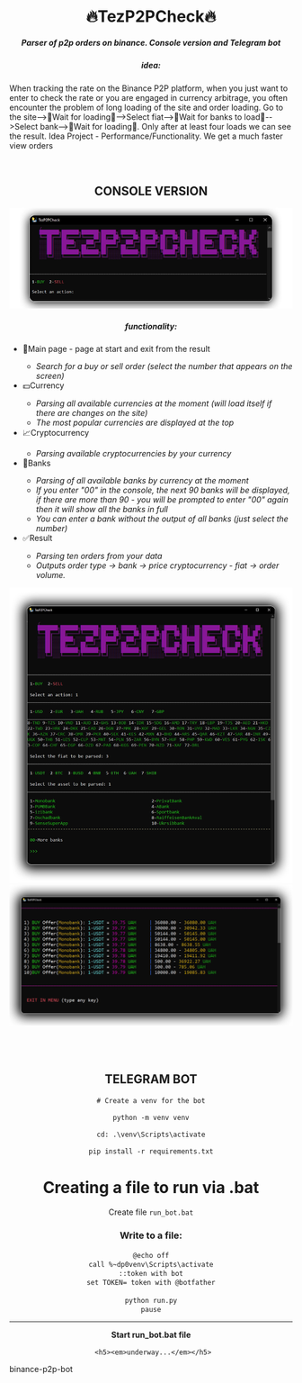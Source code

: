 <div align="center">
    <h1>🔥TezP2PCheck🔥</h1>
</div>

<div align="center">
    <h5>Parser of p2p orders on binance.<em> Console version and Telegram bot</em></h5>
    <h5><em>idea:</em></h5>
</div>
<div align="left">
    <p>When tracking the rate on the Binance P2P platform, when you just want to enter to check the rate or you are engaged in currency arbitrage, you often encounter the problem of long loading of the site and order loading. Go to the site-->🔄Wait for loading🔄-->Select fiat-->🔄Wait for banks to load🔄-->Select bank-->🔄Wait for loading🔄. Only after at least four loads we can see the result. Idea Project - Performance/Functionality. We get a much faster view orders </p>
</div>
<br>
<div align="center">
    <h2>CONSOLE VERSION</h2>
    <img src="Images/consoleVersionMainMenu.png">
    <h5><em>functionality:</em></h5>
</div>
<div align="left">
    <ul>
        <li>📃Main page - page at start and exit from the result</li>
        <ul>
            <li><em>Search for a buy or sell order (select the number that appears on the screen)</em></li>
        </ul>
        <li>💵Currency</li>
        <ul>
            <li><em>Parsing all available currencies at the moment (will load itself if there are changes on the site)</em></li>
             <li><em>The most popular currencies are displayed at the top</em></li>
        </ul>
        <li>📈Сryptocurrency</li>
        <ul>
            <li><em>Parsing available cryptocurrencies by your currency</em></li>
        </ul>
        <li>🏦Banks</li>
        <ul>
            <li><em>Parsing of all available banks by currency at the moment</em></li>
            <li><em>If you enter "00" in the console, the next 90 banks will be displayed, if there are more than 90 - you will be prompted to enter "00" again then it will show all the banks in full</em></li>
            <li><em>You can enter a bank without the output of all banks (just select the number)</em></li>
        </ul>
        <li>✅Result</li>
        <ul>
            <li><em>Parsing ten orders from your data</em></li>
             <li><em>Outputs order type -> bank -> price cryptocurrency - fiat -> order volume.</em></li>
        </ul>
    </ul>
</div>
<div align="center">
    <img src="Images/consoleVersionAllSelect.png">
    <img src="Images/consoleVersionResult.png">
</div>
<br>
<br>
<br>
<div align="center">
    <h2>TELEGRAM BOT</h2>
    
    # Create a venv for the bot
```
python -m venv venv
```
```
cd: .\venv\Scripts\activate
```
```
pip install -r requirements.txt
```
# Creating a file to run via .bat
Create file ``` run_bot.bat ```
### Write to a file:
```
@echo off
call %~dp0venv\Scripts\activate
::token with bot
set TOKEN= token with @botfather

python run.py
pause
```
* * *
**Start run_bot.bat file**

     <h5><em>underway...</em></h5>
</div>

binance-p2p-bot
